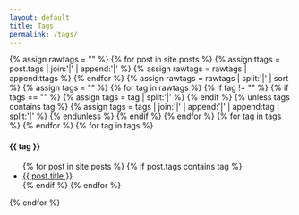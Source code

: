 ```yaml
---
layout: default
title: Tags
permalink: /tags/
---
```

{% assign rawtags = "" %}
{% for post in site.posts %}
{% assign ttags = post.tags | join:'|' | append:'|' %}
{% assign rawtags = rawtags | append:ttags %}
{% endfor %}
{% assign rawtags = rawtags | split:'|' | sort %}
{% assign tags = "" %}
{% for tag in rawtags %}
{% if tag != "" %}
{% if tags == "" %}
{% assign tags = tag | split:'|' %}
{% endif %}
{% unless tags contains tag %}
{% assign tags = tags | join:'|' | append:'|' | append:tag | split:'|' %}
{% endunless %}
{% endif %}
{% endfor %}
{% for tag in tags %}
{% endfor %}
{% for tag in tags %}
<article>
  <h4 id="{{ tag | slugify }}">{{ tag }}</h4>
  <ul>
    {% for post in site.posts %}
    {% if post.tags contains tag %}
    <li>
        <a href="{{ post.url | prepend: site.baseurl }}">
          {{ post.title }}
        </a>
    </li>
    {% endif %}
    {% endfor %}
  </ul>
</article>
{% endfor %}
